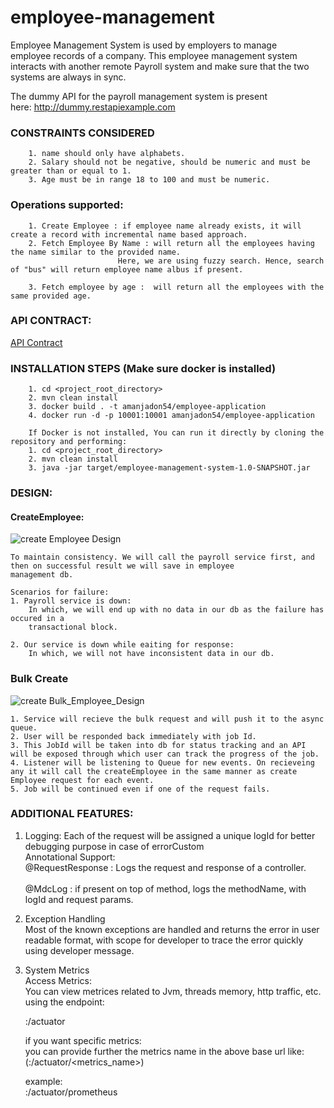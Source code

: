 # employee-management
Employee Management System is used by employers to manage employee records of a company. This employee management system interacts with another
remote Payroll system and make sure that the two systems are always in sync. 

The dummy API for the payroll management system is present here: http://dummy.restapiexample.com

### CONSTRAINTS CONSIDERED
        1. name should only have alphabets.
        2. Salary should not be negative, should be numeric and must be greater than or equal to 1.
        3. Age must be in range 18 to 100 and must be numeric.
    

### Operations supported:
        1. Create Employee : if employee name already exists, it will create a record with incremental name based approach.
        2. Fetch Employee By Name : will return all the employees having the name similar to the provided name. 
                            Here, we are using fuzzy search. Hence, search of "bus" will return employee name albus if present.
                            
        3. Fetch employee by age :  will return all the employees with the same provided age.

### API CONTRACT:
[API Contract](https://documenter.getpostman.com/view/9464343/SzmiWbmS)

### INSTALLATION STEPS (Make sure docker is installed)

        1. cd <project_root_directory>
        2. mvn clean install
        3. docker build . -t amanjadon54/employee-application
        4. docker run -d -p 10001:10001 amanjadon54/employee-application

        If Docker is not installed, You can run it directly by cloning the repository and performing:
        1. cd <project_root_directory>
        2. mvn clean install
        3. java -jar target/employee-management-system-1.0-SNAPSHOT.jar


### DESIGN:
#### CreateEmployee:

![create Employee Design](https://github.com/amanjadon54/employee-management/blob/master/design/cretateEmployeeDesign.png?raw=true)

    To maintain consistency. We will call the payroll service first, and then on successful result we will save in employee
    management db.
    
    Scenarios for failure:
    1. Payroll service is down: 
        In which, we will end up with no data in our db as the failure has occured in a 
        transactional block.
        
    2. Our service is down while eaiting for response:
        In which, we will not have inconsistent data in our db.

### Bulk Create

![create Bulk_Employee_Design](https://github.com/amanjadon54/employee-management/blob/master/design/createBulkEmployeeDesign.png?raw=true)

    1. Service will recieve the bulk request and will push it to the async queue.
    2. User will be responded back immediately with job Id.
    3. This JobId will be taken into db for status tracking and an API will be exposed through which user can track the progress of the job.
    4. Listener will be listening to Queue for new events. On recieveing any it will call the createEmployee in the same manner as create Employee request for each event.
    5. Job will be continued even if one of the request fails.

### ADDITIONAL FEATURES:
1. Logging: 
Each of the request will be assigned a unique logId for better debugging purpose in case of errorCustom\
 Annotational Support:\
        @RequestResponse : Logs the request and response of a controller.\
        \
        @MdcLog : if present on top of method, logs the methodName, with logId and request params.

2. Exception Handling\
    Most of the known exceptions are handled and returns the error in user readable format, with scope for developer
    to trace the error quickly using developer message.
    
3. System Metrics\
    Access Metrics:\
    You can view metrices related to Jvm, threads memory, http traffic, etc. using the endpoint:
    
    <host>:<port>/actuator
    
    if you want specific metrics:\
    you can provide further the metrics name in the above base url like:
    (<host>:<port>/actuator/<metrics_name>)
    
    example:\
    <host>:<port>/actuator/prometheus
    
   
